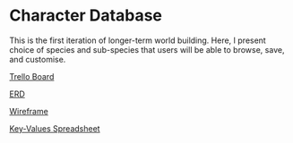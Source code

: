 # Character Database

This is the first iteration of longer-term world building. Here, I present choice of species and sub-species that users will be able to browse, save, and customise.

[Trello Board](https://trello.com/b/F1F6eRfd/speciation)

[ERD](https://drive.google.com/file/d/1euERwRiJ3vBeO26OBl0M1iV8J-O2-9Pq/view?usp=sharing)

[Wireframe](httpos://linkherewhenready)

[Key-Values Spreadsheet](https://docs.google.com/spreadsheets/d/1DDk5q-C6aCw0M9t2sPjMRhFpyE67XxZetEWeVh6pHv4/edit?usp=sharing)
